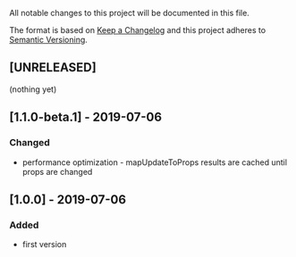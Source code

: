 All notable changes to this project will be documented in this file.

The format is based on [Keep a Changelog](http://keepachangelog.com/en/1.0.0/)
and this project adheres to [Semantic Versioning](http://semver.org/spec/v2.0.0.html).

## [UNRELEASED]
(nothing yet)

## [1.1.0-beta.1] - 2019-07-06
### Changed
- performance optimization - mapUpdateToProps results are cached until props are changed

## [1.0.0] - 2019-07-06
### Added
- first version
